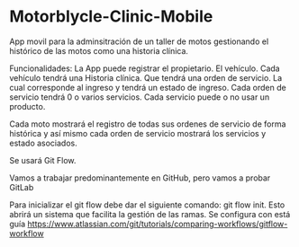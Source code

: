 # Motorblycle-Clinic-Mobile
App movil para la adminsitración de un taller de motos gestionando el histórico de las motos como una historia clínica.

Funcionalidades:
    La App puede registrar el propietario.
    El vehículo.
    Cada vehículo tendrá una Historia clínica.
        Que tendrá una orden de servicio.
        La cual corresponde al ingreso y tendrá un estado de ingreso.
        Cada orden de servicio tendrá 0 o varios servicios.
        Cada servicio puede o no usar un producto. 

Cada moto mostrará el registro de todas sus ordenes de servicio de forma histórica y así mismo cada orden de servicio 
mostrará los servicios y estado asociados. 

Se usará Git Flow.

Vamos a trabajar predominantemente en GitHub, pero vamos a probar GitLab 

Para inicializar el git flow debe dar el siguiente comando: git flow init.
Esto abrirá un sistema que facilita la gestión de las ramas. Se configura con está guía https://www.atlassian.com/git/tutorials/comparing-workflows/gitflow-workflow


